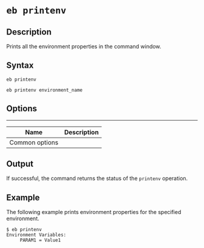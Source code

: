 # `eb printenv`<a name="eb3-printenv"></a>

## Description<a name="eb3-printenvdescription"></a>

Prints all the environment properties in the command window\.

## Syntax<a name="eb3-printenvsyntax"></a>

 `eb printenv` 

 `eb printenv environment_name` 

## Options<a name="eb3-printenvoptions"></a>


****  

|  Name  |  Description  | 
| --- | --- | 
|  Common options  |  | 

## Output<a name="eb3-printenvoutput"></a>

If successful, the command returns the status of the `printenv` operation\.

## Example<a name="eb3-printenvexample"></a>

The following example prints environment properties for the specified environment\.

```
$ eb printenv
Environment Variables:
     PARAM1 = Value1
```